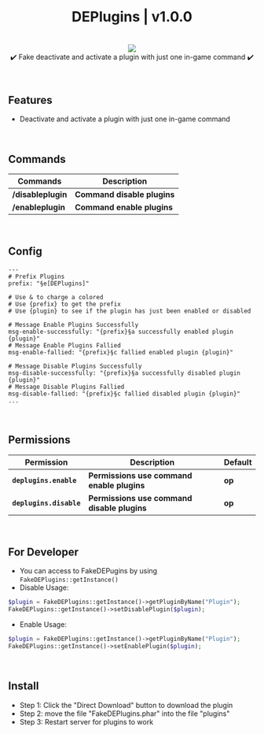 <div align="center">
<h1>DEPlugins | v1.0.0<h1>
</div>
<p align="center">
<a href="https://poggit.pmmp.io/p/DEPlugins"><img src="https://poggit.pmmp.io/shield.state/DEPlugins"></a>
<br>
✔️ Fake deactivate and activate a plugin with just one in-game command ✔️
</p>

<br>

## Features
- Deactivate and activate a plugin with just one in-game command

<br>
  
## Commands
| **Commands** | **Description** |
| --- | --- |
| **/disableplugin** | **Command disable plugins** |
| **/enableplugin** | **Command enable plugins** |
  
<br>

## Config
```
---
# Prefix Plugins
prefix: "§e[DEPlugins]"

# Use & to charge a colored
# Use {prefix} to get the prefix
# Use {plugin} to see if the plugin has just been enabled or disabled

# Message Enable Plugins Successfully
msg-enable-successfully: "{prefix}§a successfully enabled plugin {plugin}"
# Message Enable Plugins Fallied
msg-enable-fallied: "{prefix}§c fallied enabled plugin {plugin}"

# Message Disable Plugins Successfully
msg-disable-successfully: "{prefix}§a successfully disabled plugin {plugin}"
# Message Disable Plugins Fallied
msg-disable-fallied: "{prefix}§c fallied disabled plugin {plugin}"
...
```

<br>
  
## Permissions
| **Permission** | **Description** | **Default** |
| --- | --- | --- |
| **`deplugins.enable`** | **Permissions use command enable plugins** | **op** |
| **`deplugins.disable`** | **Permissions use command disable plugins** | **op** |

<br>

## For Developer
- You can access to FakeDEPugins by using `FakeDEPlugins::getInstance()`
- Disable Usage:
```php
$plugin = FakeDEPlugins::getInstance()->getPluginByName("Plugin");
FakeDEPlugins::getInstance()->setDisablePlugin($plugin);
```
- Enable Usage:
```php
$plugin = FakeDEPlugins::getInstance()->getPluginByName("Plugin");
FakeDEPlugins::getInstance()->setEnablePlugin($plugin);
```

<br>

## Install
- Step 1: Click the "Direct Download" button to download the plugin
- Step 2: move the file "FakeDEPlugins.phar" into the file "plugins"
- Step 3: Restart server for plugins to work
